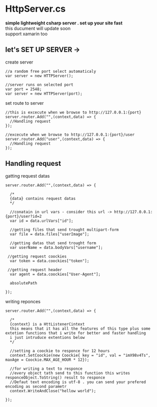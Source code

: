 # HttpServer.cs
<strong>simple lightweight csharp server . set up your site fast</strong><br>
this ducument will update soon<br>
support xamarin too

## let's SET UP SERVER ->
create server
```
//a random free port select automaticaly
var server = new HTTPServer();

//server runs on selected port
var port = 2548;
var server = new HTTPServer(port);
```
set route to server
```
//this is excecute when we browse to http://127.0.0.1:{port}
server.router.Add("",(context,data) => {
  //Handling request
});

//excecute when we browse to http://127.0.0.1:{port}/user
server.router.Add("user",(context,data) => {
  //Handling request
});
```
## Handling request
gatting request datas
```
server.router.Add("",(context,data) => {

  /*
  {data} contains request datas
  */
  
  //conatain in url vars - consider this url -> http://127.0.0.1:{port}/user?id=2
  var id = data.urlVars["id"];
  
  //getting files that send trought multipart-form
  var file = data.files["userImage"];
  
  //getting datas that send trought form
  var userName = data.bodyVars["username"];
  
 //getting request coockies
  var token = data.coockies["token"];
  
 //getting request header
  var agent = data.coockies["User-Agent"];
  
  absolutePath
  
});
```
writing reponces
```
server.router.Add("",(context,data) => {

  /*
  {context} is a HttListenerCintext
  this means that it has all the features of this type plus some extetion functions that i write for better and faster handling
  i just intruduce extentions below
  */
  
  //setting a coockie to responce for 12 hours
  context.SetCoockie(new Coockie{ key = "id", val = "imX98v4Ts", maxAge = Coockie.MAX_AGE_HOUR * 12});
    
  //for writing a text to responce
  //every object tath send to this function this writes responceObject.ToString() result to responce
  //Defaut text encoding is utf-8 . you can send your prefered encoding as second parametr
  context.WriteAndClose("hellow world");
	
});
```
